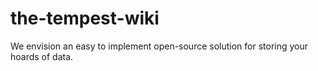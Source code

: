 # the-tempest-wiki
We envision an easy to implement open-source solution for storing your hoards of data.
